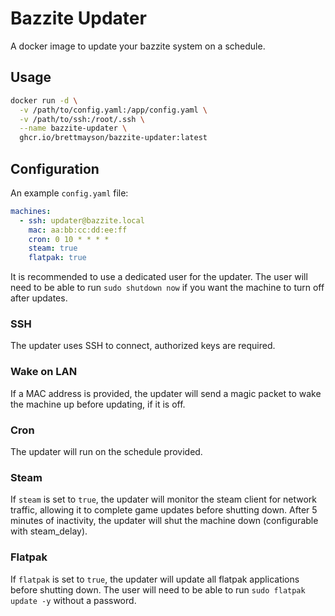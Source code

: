 # Bazzite Updater

A docker image to update your bazzite system on a schedule.

## Usage

```bash
docker run -d \
  -v /path/to/config.yaml:/app/config.yaml \
  -v /path/to/ssh:/root/.ssh \
  --name bazzite-updater \
  ghcr.io/brettmayson/bazzite-updater:latest
```

## Configuration

An example `config.yaml` file:

```yaml
machines:
  - ssh: updater@bazzite.local
    mac: aa:bb:cc:dd:ee:ff
    cron: 0 10 * * * *
    steam: true
    flatpak: true
```

It is recommended to use a dedicated user for the updater. The user will need to be able to run `sudo shutdown now` if you want the machine to turn off after updates.

### SSH

The updater uses SSH to connect, authorized keys are required.

### Wake on LAN

If a MAC address is provided, the updater will send a magic packet to wake the machine up before updating, if it is off.

### Cron

The updater will run on the schedule provided.

### Steam

If `steam` is set to `true`, the updater will monitor the steam client for network traffic, allowing it to complete game updates before shutting down. After 5 minutes of inactivity, the updater will shut the machine down (configurable with steam_delay).

### Flatpak

If `flatpak` is set to `true`, the updater will update all flatpak applications before shutting down. The user will need to be able to run `sudo flatpak update -y` without a password.
